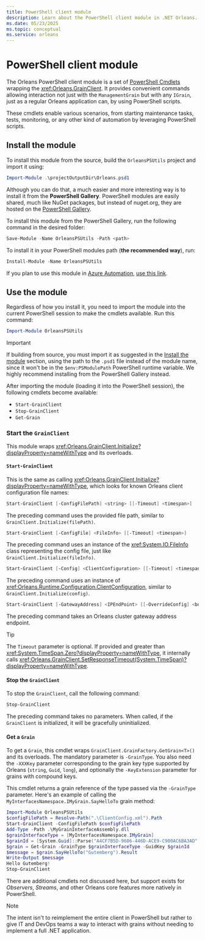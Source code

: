 ```yaml
---
title: PowerShell client module
description: Learn about the PowerShell client module in .NET Orleans.
ms.date: 05/23/2025
ms.topic: conceptual
ms.service: orleans
---
```


# PowerShell client module

The Orleans PowerShell client module is a set of [PowerShell Cmdlets](/powershell/scripting/developer/cmdlet/cmdlet-overview) wrapping the <xref:Orleans.GrainClient>. It provides convenient commands allowing interaction not just with the `ManagementGrain` but with any `IGrain`, just as a regular Orleans application can, by using PowerShell scripts.

These cmdlets enable various scenarios, from starting maintenance tasks, tests, monitoring, or any other kind of automation by leveraging PowerShell scripts.

## Install the module

To install this module from the source, build the `OrleansPSUtils` project and import it using:

```powershell
Import-Module .\projectOutputDir\Orleans.psd1
```

Although you can do that, a much easier and more interesting way is to install it from the **PowerShell Gallery**. PowerShell modules are easily shared, much like NuGet packages, but instead of nuget.org, they are hosted on the [PowerShell Gallery](https://www.powershellgallery.com).

To install this module from the PowerShell Gallery, run the following command in the desired folder:

```powershell
Save-Module -Name OrleansPSUtils -Path <path>
```

To install it in your PowerShell modules path (**the recommended way**), run:

```powershell
Install-Module -Name OrleansPSUtils
```

If you plan to use this module in [Azure Automation](/azure/automation/overview), [use this link](https://www.powershellgallery.com/packages/Orleans/1.0.0/DeployItemToAzureAutomation?itemType=PSModule&requireLicenseAcceptance=False).

## Use the module

Regardless of how you install it, you need to import the module into the current PowerShell session to make the cmdlets available. Run this command:

```powershell
Import-Module OrleansPSUtils
```

> [!IMPORTANT]
> If building from source, you must import it as suggested in the [Install the module](#install-the-module) section, using the path to the `.psd1` file instead of the module name, since it won't be in the `$env:PSModulePath` PowerShell runtime variable. We highly recommend installing from the PowerShell Gallery instead.

After importing the module (loading it into the PowerShell session), the following cmdlets become available:

- `Start-GrainClient`
- `Stop-GrainClient`
- `Get-Grain`

### Start the `GrainClient`

This module wraps <xref:Orleans.GrainClient.Initialize?displayProperty=nameWithType> and its overloads.

#### `Start-GrainClient`

This is the same as calling <xref:Orleans.GrainClient.Initialize?displayProperty=nameWithType>, which looks for known Orleans client configuration file names:

```powershell
Start-GrainClient [-ConfigFilePath] <string> [[-Timeout] <timespan>]
```

The preceding command uses the provided file path, similar to `GrainClient.Initialize(filePath)`.

```powershell
Start-GrainClient [-ConfigFile] <FileInfo> [[-Timeout] <timespan>]
```

The preceding command uses an instance of the <xref:System.IO.FileInfo> class representing the config file, just like `GrainClient.Initialize(fileInfo)`.

```powershell
Start-GrainClient [-Config] <ClientConfiguration> [[-Timeout] <timespan>]
```

The preceding command uses an instance of <xref:Orleans.Runtime.Configuration.ClientConfiguration>, similar to `GrainClient.Initialize(config)`.

```powershell
Start-GrainClient [-GatewayAddress] <IPEndPoint> [[-OverrideConfig] <bool>] [[-Timeout] <timespan>]
```

The preceding command takes an Orleans cluster gateway address endpoint.

> [!TIP]
> The `Timeout` parameter is optional. If provided and greater than <xref:System.TimeSpan.Zero?displayProperty=nameWithType>, it internally calls <xref:Orleans.GrainClient.SetResponseTimeout(System.TimeSpan)?displayProperty=nameWithType>.

#### Stop the `GrainClient`

To stop the `GrainClient`, call the following command:

```powershell
Stop-GrainClient
```

The preceding command takes no parameters. When called, if the `GrainClient` is initialized, it will be gracefully uninitialized.

#### Get a `Grain`

To get a `Grain`, this cmdlet wraps `GrainClient.GrainFactory.GetGrain<T>()` and its overloads. The mandatory parameter is `-GrainType`. You also need the `-XXXKey` parameter corresponding to the grain key type supported by Orleans (`string`, `Guid`, `long`), and optionally the `-KeyExtension` parameter for grains with compound keys.

This cmdlet returns a grain reference of the type passed via the `-GrainType` parameter. Here's an example of calling the `MyInterfacesNamespace.IMyGrain.SayHelloTo` grain method:

```powershell
Import-Module OrleansPSUtils
$configFilePath = Resolve-Path(".\ClientConfig.xml").Path
Start-GrainClient -ConfigFilePath $configFilePath
Add-Type -Path .\MyGrainInterfaceAssembly.dll
$grainInterfaceType = [MyInterfacesNamespace.IMyGrain]
$grainId = [System.Guid]::Parse("A4CF7B5D-9606-446D-ACE9-C900AC6BA3AD")
$grain = Get-Grain -GrainType $grainInterfaceType -GuidKey $grainId
$message = $grain.SayHelloTo("Gutemberg").Result
Write-Output $message
Hello Gutemberg!
Stop-GrainClient
```

There are additional cmdlets not discussed here, but support exists for _Observers_, _Streams_, and other Orleans core features more natively in PowerShell.

> [!NOTE]
> The intent isn't to reimplement the entire client in PowerShell but rather to give IT and DevOps teams a way to interact with grains without needing to implement a full .NET application.
